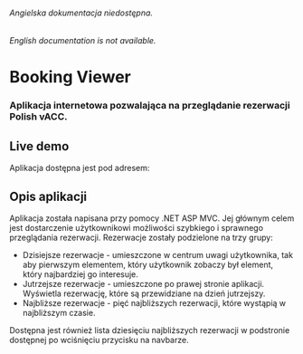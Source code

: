 ﻿###### Angielska dokumentacja niedostępna.
###### English documentation is not available.
# Booking Viewer
### Aplikacja internetowa pozwalająca na przeglądanie rezerwacji Polish vACC.

## Live demo
Aplikacja dostępna jest pod adresem: 

## Opis aplikacji
Aplikacja została napisana przy pomocy .NET ASP MVC. Jej głównym celem jest dostarczenie użytkownikowi możliwości szybkiego i sprawnego przeglądania rezerwacji. Rezerwacje zostały podzielone na trzy grupy:
 - Dzisiejsze rezerwacje - umieszczone w centrum uwagi użytkownika, tak aby pierwszym elementem, który użytkownik zobaczy był element, który najbardziej go interesuje.
 - Jutrzejsze rezerwacje - umieszczone po prawej stronie aplikacji. Wyświetla rezerwację, które są przewidziane na dzień jutrzejszy.
 - Najbliższe rezerwacje - pięć najbliższych rezerwacji, które wystąpią w najbliższym czasie.

Dostępna jest również lista dziesięciu najbliższych rezerwacji w podstronie dostępnej po wciśnięciu przycisku na navbarze.
